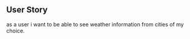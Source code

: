 

## User Story
 as a user i want to be able to see weather information from cities of my choice.


